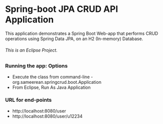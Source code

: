 # Spring-boot JPA CRUD API Application

This application demonstrates a Spring Boot Web-app that performs CRUD operations using Spring Data JPA, on an H2 (In-memory) Database.

###### This is an Eclipse Project.

### Running the app: Options

 - Execute the class from command-line - org.sameerean.springcrud.boot.Application
 - From Eclipse, Run As Java Application
 
### URL for end-points

 - http://localhost:8080/user
 - http://localhost:8080/user/u12234
